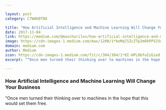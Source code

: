 ```yaml
---

layout: post
category: C7WAKBTB8

title: "How Artificial Intelligence and Machine Learning Will Change Your Business"
date: 2017-11-04
link: https://medium.com/@maxchurilov/how-artificial-intelligence-and-machine-learning-will-change-your-business-eceb8adff4d4?source=rss------machine_learning-5
image: https://cdn-images-1.medium.com/max/1200/1*boMql5ZcZTp2mOkPPS33oQ.jpeg
domain: medium.com
author: Medium
icon: https://cdn-images-1.medium.com/fit/c/304/304/1*8I-HPL0bfoIzGied-dzOvA.png
excerpt: "“Once men turned their thinking over to machines in the hope that this would set them free."

---
```


### How Artificial Intelligence and Machine Learning Will Change Your Business

“Once men turned their thinking over to machines in the hope that this would set them free.
